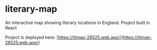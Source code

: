 # literary-map

An interactive map showing literary locations in England. Project built in React

Project is deployed here: [https://litmap-28525.web.app/](https://litmap-28525.web.app/)
